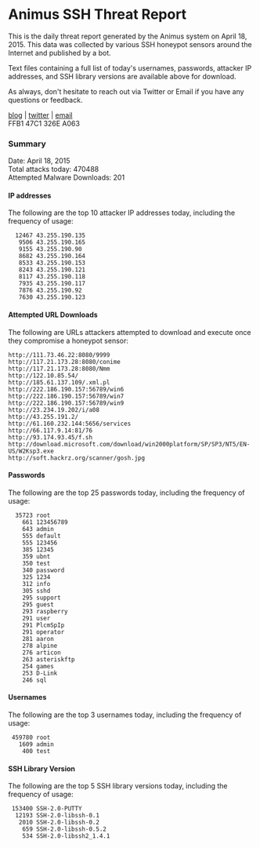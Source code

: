 # Animus SSH Threat Report

This is the daily threat report generated by the Animus system on April 18, 2015. This data was collected by various SSH honeypot sensors around the Internet and published by a bot.  

Text files containing a full list of today's usernames, passwords, attacker IP addresses, and SSH library versions are available above for download.  

As always, don't hesitate to reach out via Twitter or Email if you have any questions or feedback.  

[blog](http://morris.guru) | [twitter](https://twitter.com/andrew___morris) | [email](mailto:andrew@morris.guru)  
FFB1 47C1 326E A063  

### Summary

Date: April 18, 2015  
Total attacks today: 470488  
Attempted Malware Downloads: 201 

#### IP addresses
The following are the top 10 attacker IP addresses today, including the frequency of usage:
```
  12467 43.255.190.135
   9506 43.255.190.165
   9155 43.255.190.90
   8682 43.255.190.164
   8533 43.255.190.153
   8243 43.255.190.121
   8117 43.255.190.118
   7935 43.255.190.117
   7876 43.255.190.92
   7630 43.255.190.123
```

#### Attempted URL Downloads
The following are URLs attackers attempted to download and execute once they compromise a honeypot sensor:
```
http://111.73.46.22:8080/9999
http://117.21.173.28:8080/conime
http://117.21.173.28:8080/Nmm
http://122.10.85.54/
http://185.61.137.109/.xml.pl
http://222.186.190.157:56789/win6
http://222.186.190.157:56789/win7
http://222.186.190.157:56789/win9
http://23.234.19.202/i/a08
http://43.255.191.2/
http://61.160.232.144:5656/services
http://66.117.9.14:81/76
http://93.174.93.45/f.sh
http://download.microsoft.com/download/win2000platform/SP/SP3/NT5/EN-US/W2Ksp3.exe
http://soft.hackrz.org/scanner/gosh.jpg
```

#### Passwords
The following are the top 25 passwords today, including the frequency of usage:
```
  35723 root
    661 123456789
    643 admin
    555 default
    555 123456
    385 12345
    359 ubnt
    350 test
    340 password
    325 1234
    312 info
    305 sshd
    295 support
    295 guest
    293 raspberry
    291 user
    291 PlcmSpIp
    291 operator
    281 aaron
    278 alpine
    276 articon
    263 asteriskftp
    254 games
    253 D-Link
    246 sql
```

#### Usernames
The following are the top 3 usernames today, including the frequency of usage:
```
 459780 root
   1609 admin
    400 test
```

#### SSH Library Version
The following are the top 5 SSH library versions today, including the frequency of usage:
```
 153400 SSH-2.0-PUTTY
  12193 SSH-2.0-libssh-0.1
   2010 SSH-2.0-libssh-0.2
    659 SSH-2.0-libssh-0.5.2
    534 SSH-2.0-libssh2_1.4.1
```
